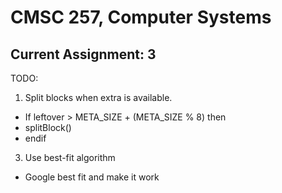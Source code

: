 
# CMSC 257, Computer Systems

## Current Assignment: 3

TODO:

1. Split blocks when extra is available. 
  - If leftover > META_SIZE + (META_SIZE % 8) then
  - splitBlock()
  - endif

3. Use best-fit algorithm
  - Google best fit and make it work
